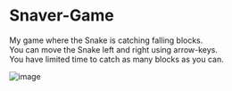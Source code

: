 # Snaver-Game
My game where the Snake is catching falling blocks.
<br>You can move the Snake left and right using arrow-keys.
<br>You have limited time to catch as many blocks as you can.

![image](https://user-images.githubusercontent.com/76916353/135711095-695a8558-3497-45f8-942d-036095a35d9c.png)
